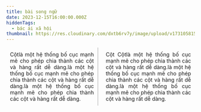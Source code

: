 ```yaml
---
title: bài song ngữ
date: 2023-12-15T16:00:00.000Z
hiddenTags:
  - bác ái xã hội
thumbnail: https://res.cloudinary.com/dxtb6rv7y/image/upload/v1731058155/IMG_1959_jykl3p.jpg
---
```





<div class="container">
  <div class="column">Cộtlà một hệ thống bố cục mạnh mẽ cho phép chia thành các cột và hàng rất dễ dàng.là một hệ thống bố cục mạnh mẽ cho phép chia thành các cột và hàng rất dễ dàng.là một hệ thống bố cục mạnh mẽ cho phép chia thành các cột và hàng rất dễ dàng.
</div>
  <div class="column">Cột Cộtlà một hệ thống bố cục mạnh mẽ cho phép chia thành các cột và hàng rất dễ dàng.là một hệ thống bố cục mạnh mẽ cho phép chia thành các cột và hàng rất dễ dàng.là một hệ thống bố cục mạnh mẽ cho phép chia thành các cột và hàng rất dễ dàng.</div>
  
</div>

<style>
  .container {
    display: flex;
    gap: 10px; 
text-align: justify;

  }
.column:first-child {
      border-right: 2px solid #ccc; }
  .column {
    flex: 1; 
    padding: 10px;

  }
</style>
